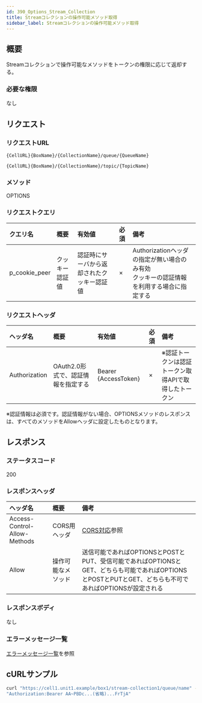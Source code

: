 ```yaml
---
id: 390_Options_Stream_Collection
title: Streamコレクションの操作可能メソッド取得
sidebar_label: Streamコレクションの操作可能メソッド取得
---
```

## 概要
Streamコレクションで操作可能なメソッドをトークンの権限に応じて返却する。

### 必要な権限
なし

## リクエスト
### リクエストURL
```
{CellURL}{BoxName}/{CollectionName}/queue/{QueueName}
```
```
{CellURL}{BoxName}/{CollectionName}/topic/{TopicName}
```

### メソッド
OPTIONS

### リクエストクエリ
|クエリ名|概要|有効値|必須|備考|
|:--|:--|:--|:--|:--|
|p_cookie_peer|クッキー認証値|認証時にサーバから返却されたクッキー認証値|×|Authorizationヘッダの指定が無い場合のみ有効<br>クッキーの認証情報を利用する場合に指定する|

### リクエストヘッダ
|ヘッダ名|概要|有効値|必須|備考|
|:--|:--|:--|:--|:--|
|Authorization|OAuth2.0形式で、認証情報を指定する|Bearer {AccessToken}|×|※認証トークンは認証トークン取得APIで取得したトークン|

※認証情報は必須です。認証情報がない場合、OPTIONSメソッドのレスポンスは、すべてのメソッドをAllowヘッダに設定したものとなります。

## レスポンス
### ステータスコード
200

### レスポンスヘッダ
|ヘッダ名|概要|備考|
|:--|:--|:--|
|Access-Control-Allow-Methods|CORS用ヘッダ|[CORS対応](002_CORS_Support.md)参照|
|Allow|操作可能なメソッド|送信可能であればOPTIONSとPOSTとPUT、受信可能であればOPTIONSとGET、どちらも可能であればOPTIONSとPOSTとPUTとGET、どちらも不可であればOPTIONSが設定される|

### レスポンスボディ
なし

### エラーメッセージ一覧
[エラーメッセージ一覧](004_Error_Messages.md)を参照

## cURLサンプル

```sh
curl "https://cell1.unit1.example/box1/stream-collection1/queue/name" -X OPTIONS -i -H \
"Authorization:Bearer AA~PBDc...(省略)...FrTjA"
```
